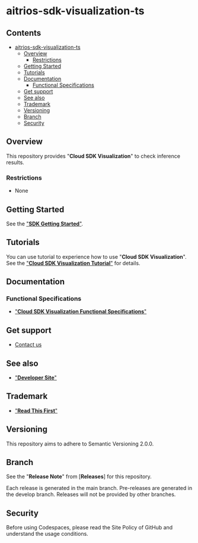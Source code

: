 # aitrios-sdk-visualization-ts

## Contents <!-- omit in toc -->

- [aitrios-sdk-visualization-ts](#aitrios-sdk-visualization-ts)
  - [Overview](#overview)
    - [Restrictions](#restrictions)
  - [Getting Started](#getting-started)
  - [Tutorials](#tutorials)
  - [Documentation](#documentation)
    - [Functional Specifications](#functional-specifications)
  - [Get support](#get-support)
  - [See also](#see-also)
  - [Trademark](#trademark)
  - [Versioning](#versioning)
  - [Branch](#branch)
  - [Security](#security)

## Overview

This repository provides "**Cloud SDK Visualization**" to check inference results.<br>

### Restrictions

- None

## Getting Started

See the ["**SDK Getting Started**"](https://developer.aitrios.sony-semicon.com/en/downloads#sdk-getting-started).

## Tutorials

You can use tutorial to experience how to use "**Cloud SDK Visualization**".
See the ["**Cloud SDK Visualization Tutorial**"](./docs/development-docs/CloudSDK_Tutorial_Visualization.adoc) for details.

## Documentation

### Functional Specifications

- ["**Cloud SDK Visualization Functional Specifications**"](./docs/development-docs/CloudSDK_FuncSpec_Visualization.adoc)

## Get support

- [Contact us](https://developer.aitrios.sony-semicon.com/en/contact-us-en)

## See also

- ["**Developer Site**"](https://developer.aitrios.sony-semicon.com/en)

## Trademark

- ["**Read This First**"](https://developer.aitrios.sony-semicon.com/en/development-guides/documents/manuals/)

## Versioning

This repository aims to adhere to Semantic Versioning 2.0.0.

## Branch

See the "**Release Note**" from [**Releases**] for this repository.

Each release is generated in the main branch. Pre-releases are generated in the develop branch. Releases will not be provided by other branches.

## Security

Before using Codespaces, please read the Site Policy of GitHub and understand the usage conditions.
